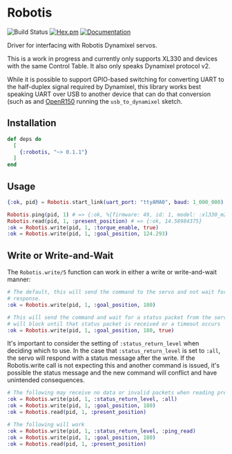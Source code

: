 # Robotis

![Build Status](https://github.com/pkinney/robotis/actions/workflows/ci.yaml/badge.svg)
[![Hex.pm](https://img.shields.io/hexpm/v/robotis.svg)](https://hex.pm/packages/robotis)
[![Documentation](https://img.shields.io/badge/documentation-gray)](https://hexdocs.pm/robotis)

Driver for interfacing with Robotis Dynamixel servos.

This is a work in progress and currently only supports XL330 and devices with the same Control Table. It also only speaks Dynamixel protocol v2.

While it is possible to support GPIO-based switching for converting UART to the half-duplex signal required by Dynamixel, this library works best
speaking UART over USB to another device that can do that conversion (such as and [OpenR150](https://www.robotis.us/openrb-150-starter-kit/) running 
the `usb_to_dynamixel` sketch.


## Installation

```elixir
def deps do
  [
    {:robotis, "~> 0.1.1"}
  ]
end
```

## Usage

```elixir
{:ok, pid} = Robotis.start_link(uart_port: "ttyAMA0", baud: 1_000_000)

Robotis.ping(pid, 1) # => {:ok, %{firmware: 49, id: 1, model: :xl330_m288, model_number: 1200}}
Robotis.read(pid, 1, :present_position) # => {:ok, 14.58984375}
:ok = Robotis.write(pid, 1, :torque_enable, true)
:ok = Robotis.write(pid, 1, :goal_position, 124.293)
```

## Write or Write-and-Wait

The `Robotis.write/5` function can work in either a write or write-and-wait manner:

```elixir
# The default, this will send the command to the servo and not wait for a
# response.
:ok = Robotis.write(pid, 1, :goal_position, 180)

# This will send the command and wait for a status packet from the servo. This
# will block until that status packet is received or a timeout occurs
:ok = Robotis.write(pid, 1, :goal_position, 180, true)

```

It's important to consider the setting of `:status_return_level` when deciding which to use. In the case that `:status_return_level` is set
to `:all`, the servo will respond with a status message after the write. If the Robotis.write call is not expecting this and another command
is issued, it's possible the status message and the new command will conflict and have unintended consequences.

```elixir
# The following may receive no data or invalid packets when reading present_position 
:ok = Robotis.write(pid, 1, :status_return_level, :all)
:ok = Robotis.write(pid, 1, :goal_position, 180)
:ok = Robotis.read(pid, 1, :present_position)

# The following will work
:ok = Robotis.write(pid, 1, :status_return_level, :ping_read)
:ok = Robotis.write(pid, 1, :goal_position, 180)
:ok = Robotis.read(pid, 1, :present_position)
```
